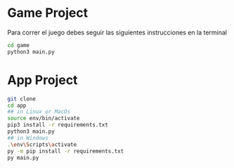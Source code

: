 # Game Project

Para correr el juego debes seguir las siguientes instrucciones en la terminal

```sh
cd game
python3 main.py
```



# App Project

```sh
git clone
cd app
## in Linux or MacOs
source env/bin/activate
pip3 install -r requirements.txt
python3 main.py
## in Windows
.\env\Scripts\activate
py -m pip install -r requirements.txt
py main.py
```



